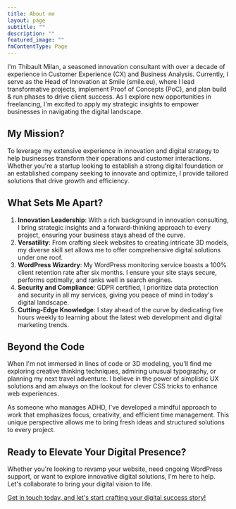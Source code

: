 ```yaml
---
title: About me
layout: page
subtitle: ""
description: ""
featured_image: ""
fmContentType: Page
---
```

I'm Thibault Milan, a seasoned innovation consultant with over a decade of experience in Customer Experience (CX) and Business Analysis. Currently, I serve as the Head of Innovation at Smile (smile.eu), where I lead transformative projects, implement Proof of Concepts (PoC), and plan build & run phases to drive client success. As I explore new opportunities in freelancing, I'm excited to apply my strategic insights to empower businesses in navigating the digital landscape.

## My Mission?

To leverage my extensive experience in innovation and digital strategy to help businesses transform their operations and customer interactions. Whether you're a startup looking to establish a strong digital foundation or an established company seeking to innovate and optimize, I provide tailored solutions that drive growth and efficiency.

## What Sets Me Apart?

1. **Innovation Leadership**: With a rich background in innovation consulting, I bring strategic insights and a forward-thinking approach to every project, ensuring your business stays ahead of the curve.
2. **Versatility**: From crafting sleek websites to creating intricate 3D models, my diverse skill set allows me to offer comprehensive digital solutions under one roof.
3. **WordPress Wizardry**: My WordPress monitoring service boasts a 100% client retention rate after six months. I ensure your site stays secure, performs optimally, and ranks well in search engines.
4. **Security and Compliance**: GDPR certified, I prioritize data protection and security in all my services, giving you peace of mind in today's digital landscape.
5. **Cutting-Edge Knowledge**: I stay ahead of the curve by dedicating five hours weekly to learning about the latest web development and digital marketing trends.

## Beyond the Code

When I'm not immersed in lines of code or 3D modeling, you'll find me exploring creative thinking techniques, admiring unusual typography, or planning my next travel adventure. I believe in the power of simplistic UX solutions and am always on the lookout for clever CSS tricks to enhance web experiences.

As someone who manages ADHD, I've developed a mindful approach to work that emphasizes focus, creativity, and efficient time management. This unique perspective allows me to bring fresh ideas and structured solutions to every project.

## Ready to Elevate Your Digital Presence?

Whether you're looking to revamp your website, need ongoing WordPress support, or want to explore innovative digital solutions, I'm here to help. Let's collaborate to bring your digital vision to life.

<a href="#" class="cta button--fill contact-trigger js-contact">Get in touch today, and let's start crafting your digital success story!</a>
